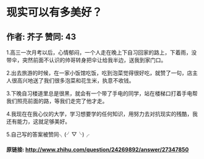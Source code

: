 # 现实可以有多美好？
## 作者: 芥子  赞同: 43
1.高三一次月考以后，心情郁闷，一个人走在晚上下自习回家的路上，下着雨，没带伞，突然前面不认识的帅哥转身把伞让给我半边，送我到家门口。  
  
2.出去旅游的时候，在一家小饭馆吃饭，吃到泡菜觉得很好吃，就赞了一句，店主人很高兴地送了我们很多泡菜和花生米，执意不收钱。  
  
3.下晚自习楼道里总是很黑，就会有一个带了手电的同学，站在楼梯口打着手电帮我们照亮前面的路，等我们走完了他才走。  
  
4.我现在在我心仪的大学，学习想要学的任何知识，用努力去对抗现实的残酷，我还有能力，这就足够美好。  
  
5.自己写的答案被赞同╮(╯▽╰)╭

#### 原链接: http://www.zhihu.com/question/24269892/answer/27347850